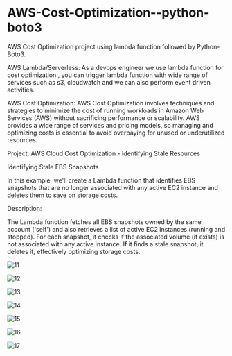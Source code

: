 # AWS-Cost-Optimization--python-boto3
 AWS Cost Optimization project using lambda function followed by Python-Boto3.

AWS Lambda/Serverless:
As a devops engineer we use lambda function for cost optimization , you can trigger lambda function with wide range of services such as s3, cloudwatch and we can also perform event driven activities.

AWS Cost Optimization:
AWS Cost Optimization involves techniques and strategies to minimize the cost of running workloads in Amazon Web Services (AWS) without sacrificing performance or scalability. AWS provides a wide range of services and pricing models, so managing and optimizing costs is essential to avoid overpaying for unused or underutilized resources.

Project:
AWS Cloud Cost Optimization - Identifying Stale Resources

Identifying Stale EBS Snapshots

In this example, we'll create a Lambda function that identifies EBS snapshots that are no longer associated with any active EC2 instance and deletes them to save on storage costs.

Description:

The Lambda function fetches all EBS snapshots owned by the same account ('self') and also retrieves a list of active EC2 instances (running and stopped). For each snapshot, it checks if the associated volume (if exists) is not associated with any active instance. If it finds a stale snapshot, it deletes it, effectively optimizing storage costs.


 ![11](https://github.com/user-attachments/assets/55b6623d-96fd-406f-abb1-b4e24bd300ff)

 

![12](https://github.com/user-attachments/assets/7bf590b8-7876-4106-a0a4-57e35b5f93dd)


![13](https://github.com/user-attachments/assets/a767837f-f3f5-41e0-b921-3a83ce6c4718)


![14](https://github.com/user-attachments/assets/d6cf1656-da11-4149-8408-093d87d5893d)

![15](https://github.com/user-attachments/assets/5fd5de09-b8c3-45e8-a52d-c9e880754765)


![16](https://github.com/user-attachments/assets/64aa9453-221b-4db1-ba67-58e76d2ec552)

![17](https://github.com/user-attachments/assets/cfa3b680-8a9f-42a1-aafc-c4ad38d00b51)


